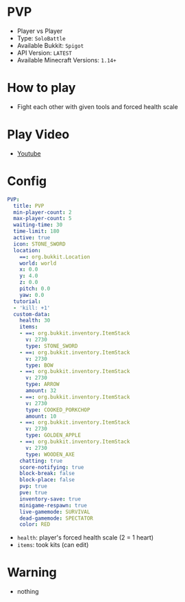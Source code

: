 # PVP
- Player vs Player
- Type: `SoloBattle`
- Available Bukkit: `Spigot` <!--  Write bukkit, If event of minigame is only available in specific bukkit-->
- API Version: `LATEST`
- Available Minecraft Versions: `1.14+`

# How to play
- Fight each other with given tools and forced health scale

# Play Video
- [Youtube](https://www.youtube.com/watch?v=PMmOHS4mbLc)

# Config
```yaml
PVP:
  title: PVP
  min-player-count: 2
  max-player-count: 5
  waiting-time: 30
  time-limit: 180
  active: true
  icon: STONE_SWORD
  location:
    ==: org.bukkit.Location
    world: world
    x: 0.0
    y: 4.0
    z: 0.0
    pitch: 0.0
    yaw: 0.0
  tutorial:
  - 'kill: +1'
  custom-data:
    health: 30
    items:
    - ==: org.bukkit.inventory.ItemStack
      v: 2730
      type: STONE_SWORD
    - ==: org.bukkit.inventory.ItemStack
      v: 2730
      type: BOW
    - ==: org.bukkit.inventory.ItemStack
      v: 2730
      type: ARROW
      amount: 32
    - ==: org.bukkit.inventory.ItemStack
      v: 2730
      type: COOKED_PORKCHOP
      amount: 10
    - ==: org.bukkit.inventory.ItemStack
      v: 2730
      type: GOLDEN_APPLE
    - ==: org.bukkit.inventory.ItemStack
      v: 2730
      type: WOODEN_AXE
    chatting: true
    score-notifying: true
    block-break: false
    block-place: false
    pvp: true
    pve: true
    inventory-save: true
    minigame-respawn: true
    live-gamemode: SURVIVAL
    dead-gamemode: SPECTATOR
    color: RED
```
- `health`: player's forced health scale (2 = 1 heart)
- `items`: took kits (can edit)

# Warning
- nothing